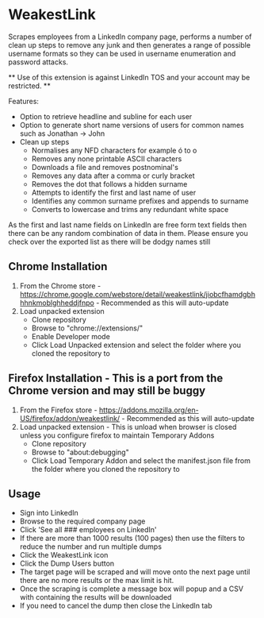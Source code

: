 # WeakestLink
Scrapes employees from a LinkedIn company page, performs a number of clean up steps to remove any junk and then generates a range of possible username formats so they can be used in username enumeration and password attacks.

** Use of this extension is against LinkedIn TOS and your account may be restricted. **

Features:
- Option to retrieve headline and subline for each user
- Option to generate short name versions of users for common names such as Jonathan -> John
- Clean up steps
  * Normalises any NFD characters for example ó to o
  * Removes any none printable ASCII characters
  * Downloads a file and removes postnominal's
  * Removes any data after a comma or curly bracket
  * Removes the dot that follows a hidden surname
  * Attempts to identify the first and last name of user
  * Identifies any common surname prefixes and appends to surname
  * Converts to lowercase and trims any redundant white space

As the first and last name fields on LinkedIn are free form text fields then there can be any random combination of data in them. Please ensure you check over the exported list as there will be dodgy names still

## Chrome Installation

1. From the Chrome store - https://chrome.google.com/webstore/detail/weakestlink/jiobcfhamdgbhhhnkmoblghheddjfnpo  - Recommended as this will auto-update
2. Load unpacked extension
    * Clone repository
    * Browse to "chrome://extensions/"
    * Enable Developer mode
    * Click Load Unpacked extension and select the folder where you cloned the repository to

## Firefox Installation - This is a port from the Chrome version and may still be buggy

1. From the Firefox store - https://addons.mozilla.org/en-US/firefox/addon/weakestlink/ - Recommended as this will auto-update
2. Load unpacked extension - This is unload when browser is closed unless you configure firefox to maintain Temporary Addons
    * Clone repository
    * Browse to "about:debugging"
    * Click Load Temporary Addon and select the manifest.json file from the folder where you cloned the repository to

## Usage

* Sign into LinkedIn
* Browse to the required company page
* Click 'See all ### employees on LinkedIn'
* If there are more than 1000 results (100 pages) then use the filters to reduce the number and run multiple dumps
* Click the WeakestLink icon
* Click the Dump Users button
* The target page will be scraped and will move onto the next page until there are no more results or the max limit is hit.
* Once the scraping is complete a message box will popup and a CSV with containing the results will be downloaded
* If you need to cancel the dump then close the LinkedIn tab

